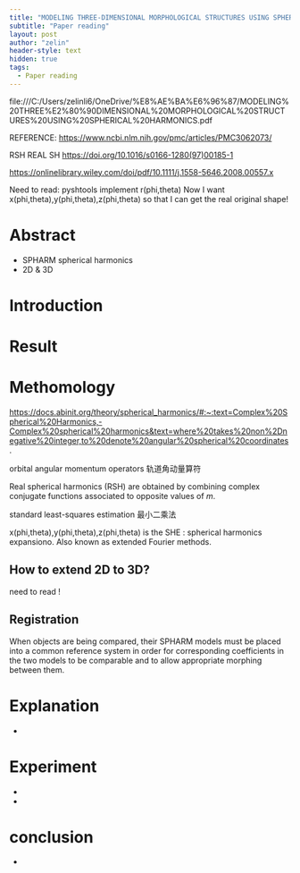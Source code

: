 ```yaml
---
title: "MODELING THREE-DIMENSIONAL MORPHOLOGICAL STRUCTURES USING SPHERICAL HARMONICS"
subtitle: "Paper reading"
layout: post
author: "zelin"
header-style: text
hidden: true
tags:
  - Paper reading
---
```


file:///C:/Users/zelinli6/OneDrive/%E8%AE%BA%E6%96%87/MODELING%20THREE%E2%80%90DIMENSIONAL%20MORPHOLOGICAL%20STRUCTURES%20USING%20SPHERICAL%20HARMONICS.pdf

REFERENCE:
https://www.ncbi.nlm.nih.gov/pmc/articles/PMC3062073/

RSH REAL SH
 https://doi.org/10.1016/s0166-1280(97)00185-1



https://onlinelibrary.wiley.com/doi/pdf/10.1111/j.1558-5646.2008.00557.x

Need to read: pyshtools implement r(phi,theta) Now I want x(phi,theta),y(phi,theta),z(phi,theta) so that I can get the real original shape!

# Abstract
* SPHARM spherical harmonics
* 2D & 3D 

# Introduction


# Result

# Methomology
https://docs.abinit.org/theory/spherical_harmonics/#:~:text=Complex%20Spherical%20Harmonics,-Complex%20spherical%20harmonics&text=where%20takes%20non%2Dnegative%20integer,to%20denote%20angular%20spherical%20coordinates.

orbital angular momentum operators 轨道角动量算符

Real spherical harmonics (RSH) are obtained by combining complex conjugate functions associated to opposite values of *m*. 

standard least-squares estimation 最小二乘法

x(phi,theta),y(phi,theta),z(phi,theta) is the SHE : spherical harmonics expansiono. Also known as extended Fourier methods.

## How to extend 2D to 3D?

need to read !

## Registration

When objects are being compared, their SPHARM models must be placed into a common reference system in order for corresponding coefficients in the two models to be comparable and to allow appropriate morphing between them.



# Explanation
* 

# Experiment
* 
* 

# conclusion
* 